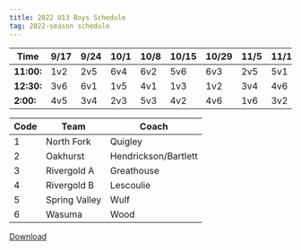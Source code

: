 ```yaml
---
title: 2022 U13 Boys Schedule
tag: 2022-season schedule
---
```


| Time      | 9/17  | 9/24  | 10/1  | 10/8  | 10/15 | 10/29 | 11/5  | 11/12 | 11/19
|-----------|-------|-------|-------|-------|-------|-------|-------|-------|-------
| **11:00:**| 1v2   | 2v5   | 6v4   | 6v2   | 5v6   | 6v3   | 2v5   | 5v1   | 1v4
| **12:30:**| 3v6   | 6v1   | 1v5   | 4v1   | 1v3   | 1v2   | 3v4   | 4v6   | 2v6
| **2:00:** | 4v5   | 3v4   | 2v3   | 5v3   | 4v2   | 4v6   | 1v6   | 3v2   | 3v5


| Code      | Team          | Coach                         
|-----------|---------------|---------------
| 1         | North Fork    | Quigley
| 2         | Oakhurst      | Hendrickson/Bartlett
| 3         | Rivergold A   | Greathouse
| 4         | Rivergold B   | Lescoulie
| 5         | Spring Valley | Wulf
| 6         | Wasuma        | Wood


[Download](/schedules/2022/MAYSL-2022-U13-boys.pdf)
